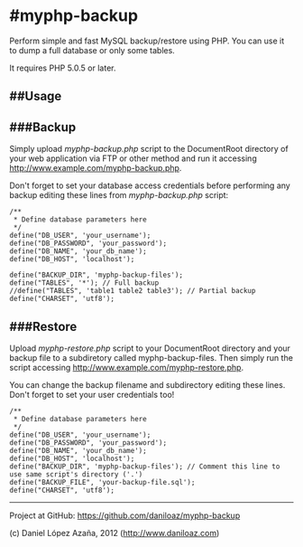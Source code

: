 #myphp-backup
============

Perform simple and fast MySQL backup/restore using PHP. You can use it to dump a full database or only some tables.

It requires PHP 5.0.5 or later.

##Usage
-----

###Backup
------

Simply upload *myphp-backup.php* script to the DocumentRoot directory of your web application via FTP or other method and run it accessing http://www.example.com/myphp-backup.php.

Don't forget to set your database access credentials before performing any backup editing these lines from *myphp-backup.php* script:

	/**
	 * Define database parameters here
	 */
	define("DB_USER", 'your_username');
	define("DB_PASSWORD", 'your_password');
	define("DB_NAME", 'your_db_name');
	define("DB_HOST", 'localhost');

	define("BACKUP_DIR", 'myphp-backup-files');
	define("TABLES", '*'); // Full backup
	//define("TABLES", 'table1 table2 table3'); // Partial backup
	define("CHARSET", 'utf8');


###Restore
------

Upload *myphp-restore.php* script to your DocumentRoot directory and your backup file to a subdiretory called myphp-backup-files. Then simply run the script accessing http://www.example.com/myphp-restore.php.

You can change the backup filename and subdirectory editing these lines. Don't forget to set your user credentials too!

	/**
	 * Define database parameters here
	 */
	define("DB_USER", 'your_username');
	define("DB_PASSWORD", 'your_password');
	define("DB_NAME", 'your_db_name');
	define("DB_HOST", 'localhost');
	define("BACKUP_DIR", 'myphp-backup-files'); // Comment this line to use same script's directory ('.')
	define("BACKUP_FILE", 'your-backup-file.sql');
	define("CHARSET", 'utf8');

-----
Project at GitHub: https://github.com/daniloaz/myphp-backup

(c) Daniel López Azaña, 2012 (http://www.daniloaz.com)